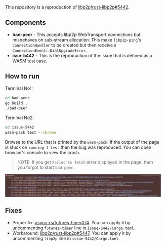This repository is a reproduction of [libp2p/rust-libp2p#5442](https://github.com/libp2p/rust-libp2p/pull/5442).

## Components

* **bad-peer** - This accepts libp2p WebTransport connections but misbehaves
  on sub-stream allocation. This make `libp2p-ping`'s `ConnectionHandler`
  to be created but then receive a `ConnectionEvent::DialUpgradeError`.
* **isse-5442** - This is the reproduction of the issue that is defined as
  a WASM test case.

## How to run

Terminal No1:

```bash
cd bad-peer
go build .
./bad-peer
```

Terminal No2:

```bash
cd issue-5442
wasm-pack test --chrome
```

Browse to the URL that is printed by the `wasm-pack`. If the output of the page
is stuck on `running 1 test` then the bug was reproduced. You can open browser's
console to view the crash.

> NOTE: If you get `Failed to fetch` error displayed in the page, then you forgot
> to start `bad-peer`.

![screenshot](files/screenshot.png)

## Fixes

* Proper fix: [async-rs/futures-timer#74](https://github.com/async-rs/futures-timer/pull/74).
  You can apply it by uncommenting `futures-timer` line in `issue-5442/Cargo.toml`.
* Workaround: [libp2p/rust-libp2p#5447](https://github.com/libp2p/rust-libp2p/pull/5447).
  You can apply it by uncommenting `libp2p` line in `issue-5442/Cargo.toml`.
